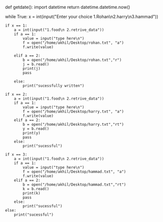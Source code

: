 
def getdate():
    import datetime
    return datetime.datetime.now()


while True:
    x = int(input("Enter your choice 1.Rohan\n2.harry\n3.hammad"))

    if x == 1:
        a = int(input("1.food\n 2.retrive_data"))
        if a == 1:
            value = input("type here\n")
            f = open("/home/akhil/Desktop/rohan.txt", "a")
            f.write(value)

        elif a == 2:
            b = open("/home/akhil/Desktop/rohan.txt","r")
            j = b.read()
            print(j)
            pass

        else:
            print("sucessfully written")

    if x == 2:
        a = int(input("1.food\n 2.retrive_data"))
        if a == 1:
            value = input("type here\n")
            f = open("/home/akhil/Desktop/harry.txt", "a")
            f.write(value)
        elif a == 2:
            b = open("/home/akhil/Desktop/harry.txt","rt")
            y = b.read()
            print(y)
            pass
        else:
            print("sucessful")

    if x == 3:
        a = int(input("1.food\n 2.retrive_data"))
        if a == 1:
            value = input("type here\n")
            f = open("/home/akhil/Desktop/hammad.txt", "a")
            f.write(value)
        elif a == 2:
            b = open("/home/akhil/Desktop/hammad.txt","rt")
            k = b.read()
            print(k)
            pass
        else:
            print("sucessful")
    else:
        print("sucessful")
